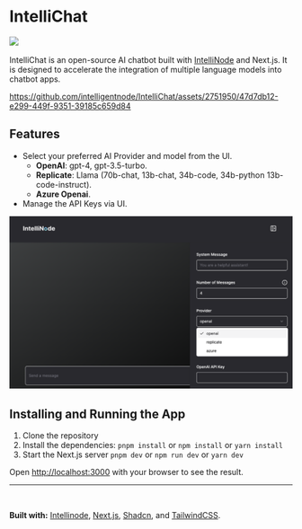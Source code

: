 # IntelliChat

<p>
<a href="https://discord.gg/VYgCh2p3Ww" alt="licenses tag">
    <img src="https://img.shields.io/badge/Discord-Community-light?style=flat-square" />
</a>

</p>


IntelliChat is an open-source AI chatbot built with [IntelliNode](https://github.com/intelligentnode/IntelliNode) and Next.js. It is designed to accelerate the integration of multiple language models into chatbot apps.



https://github.com/intelligentnode/IntelliChat/assets/2751950/47d7db12-e299-449f-9351-39185c659d84



## Features

- Select your preferred AI Provider and model from the UI.
  - **OpenAI**: gpt-4, gpt-3.5-turbo.
  - **Replicate**: Llama (70b-chat, 13b-chat, 34b-code, 34b-python 13b-code-instruct).
  - **Azure Openai**.
- Manage the API Keys via UI.


<img src="assets/intellichat-screenshot-v1.png" width="650em">

## Installing and Running the App

1. Clone the repository
2. Install the dependencies: `pnpm install` or `npm install` or `yarn install`
3. Start the Next.js server `pnpm dev` or `npm run dev` or `yarn dev`

Open [http://localhost:3000](http://localhost:3000) with your browser to see the result.

---

<br>

**Built with:** [Intellinode](https://github.com/intelligentnode/IntelliNode), [Next.js](https://nextjs.org/), [Shadcn](https://ui.shadcn.com/), and [TailwindCSS](https://tailwindcss.com/).
